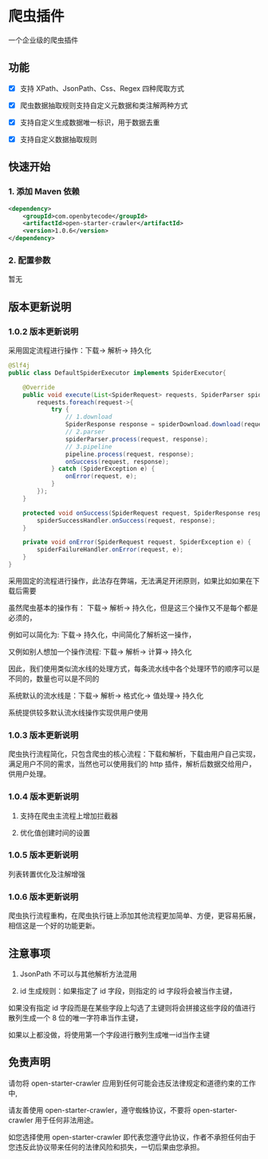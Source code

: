 # 爬虫插件

一个企业级的爬虫插件

## 功能

- [x] 支持 XPath、JsonPath、Css、Regex 四种爬取方式

- [x] 爬虫数据抽取规则支持自定义元数据和类注解两种方式

- [x] 支持自定义生成数据唯一标识，用于数据去重

- [x] 支持自定义数据抽取规则

## 快速开始

### 1. 添加 Maven 依赖

```xml
<dependency>
    <groupId>com.openbytecode</groupId>
    <artifactId>open-starter-crawler</artifactId>
    <version>1.0.6</version>
</dependency>
```

### 2. 配置参数

暂无

## 版本更新说明

### 1.0.2 版本更新说明

采用固定流程进行操作：下载-> 解析-> 持久化

```java
@Slf4j
public class DefaultSpiderExecutor implements SpiderExecutor{

    @Override
    public void execute(List<SpiderRequest> requests, SpiderParser spiderParser, Pipeline pipeline) {
        requests.foreach(request->{
            try {
                // 1.download
                SpiderResponse response = spiderDownload.download(request);
                // 2.parser
                spiderParser.process(request, response);
                // 3.pipeline
                pipeline.process(request, response);
                onSuccess(request, response);
            } catch (SpiderException e) {
                onError(request, e);
            }
        });
    }

    protected void onSuccess(SpiderRequest request, SpiderResponse response) {
        spiderSuccessHandler.onSuccess(request, response);
    }

    private void onError(SpiderRequest request, SpiderException e) {
        spiderFailureHandler.onError(request, e);
    }
}
```

采用固定的流程进行操作，此法存在弊端，无法满足开闭原则，如果比如如果在下载后需要

虽然爬虫基本的操作有： 下载-> 解析-> 持久化，但是这三个操作又不是每个都是必须的，

例如可以简化为: 下载-> 持久化，中间简化了解析这一操作，

又例如别人想加一个操作流程: 下载-> 解析-> 计算-> 持久化

因此，我们使用类似流水线的处理方式，每条流水线中各个处理环节的顺序可以是不同的，数量也可以是不同的

系统默认的流水线是：下载-> 解析-> 格式化-> 值处理-> 持久化

系统提供较多默认流水线操作实现供用户使用

### 1.0.3 版本更新说明

爬虫执行流程简化，只包含爬虫的核心流程：下载和解析，下载由用户自己实现，满足用户不同的需求，当然也可以使用我们的 http 插件，解析后数据交给用户，供用户处理。

### 1.0.4 版本更新说明

1. 支持在爬虫主流程上增加拦截器

2. 优化值创建时间的设置

### 1.0.5 版本更新说明

列表转置优化及注解增强

### 1.0.6 版本更新说明

爬虫执行流程重构，在爬虫执行链上添加其他流程更加简单、方便，更容易拓展，相信这是一个好的功能更新。

## 注意事项

1. JsonPath 不可以与其他解析方法混用

2. id 生成规则：如果指定了 id 字段，则指定的 id 字段将会被当作主键，

如果没有指定 id 字段而是在某些字段上勾选了主键则将会拼接这些字段的值进行散列生成一个 8 位的唯一字符串当作主键，

如果以上都没做，将使用第一个字段进行散列生成唯一id当作主键


## 免责声明

请勿将 open-starter-crawler 应用到任何可能会违反法律规定和道德约束的工作中,

请友善使用 open-starter-crawler，遵守蜘蛛协议，不要将 open-starter-crawler 用于任何非法用途。

如您选择使用 open-starter-crawler 即代表您遵守此协议，作者不承担任何由于您违反此协议带来任何的法律风险和损失，一切后果由您承担。